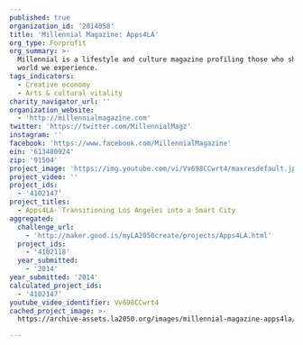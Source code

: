 ```yaml
---
published: true
organization_id: '2014058'
title: 'Millennial Magazine: Apps4LA'
org_type: Forprofit
org_summary: >-
  Millennial is a lifestyle and culture magazine profiling those who shape the
  world we experience.
tags_indicators:
  - Creative economy
  - Arts & cultural vitality
charity_navigator_url: ''
organization_website:
  - 'http://millennialmagazine.com'
twitter: 'https://twitter.com/MillennialMagz'
instagram: ''
facebook: 'https://www.facebook.com/MillennialMagazine'
ein: '613480924'
zip: '91504'
project_image: 'https://img.youtube.com/vi/Vv698CCwrt4/maxresdefault.jpg'
project_video: ''
project_ids:
  - '4102147'
project_titles:
  - Apps4LA- Transitioning Los Angeles into a Smart City
aggregated:
  challenge_url:
    - 'http://maker.good.is/myLA2050create/projects/Apps4LA.html'
  project_ids:
    - '4102118'
  year_submitted:
    - '2014'
year_submitted: '2014'
calculated_project_ids:
  - '4102147'
youtube_video_identifier: Vv698CCwrt4
cached_project_image: >-
  https://archive-assets.la2050.org/images/millennial-magazine-apps4la/img.youtube.com/vi/Vv698CCwrt4/maxresdefault.jpg

---
```

